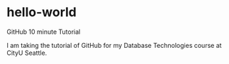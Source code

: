 # hello-world
GitHub 10 minute Tutorial

I am taking the tutorial of GitHub for my Database Technologies course at CityU Seattle.
